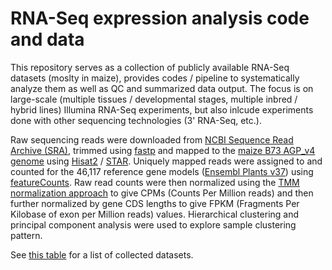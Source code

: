 # RNA-Seq expression analysis code and data

This repository serves as a collection of publicly available RNA-Seq datasets (moslty in maize), provides codes / pipeline to systematically analyze them as well as QC and summarized data output. The focus is on large-scale (multiple tissues / developmental stages, multiple inbred / hybrid lines) Illumina RNA-Seq experiments, but also inlcude experiments done with other sequencing technologies (3' RNA-Seq, etc.).

Raw sequencing reads were downloaded from [NCBI Sequence Read Archive (SRA)](https://www.ncbi.nlm.nih.gov/sra), trimmed using [fastp](https://github.com/OpenGene/fastp) and mapped to the [maize B73 AGP_v4 genome](http://plants.ensembl.org/Zea_mays/Info/Index) using [Hisat2](https://ccb.jhu.edu/software/hisat2/index.shtml) / [STAR](https://github.com/alexdobin/STAR).  Uniquely mapped reads were assigned to and counted for the 46,117 reference gene models ([Ensembl Plants v37](http://plants.ensembl.org/Zea_mays/Info/Index)) using [featureCounts](http://bioinf.wehi.edu.au/featureCounts/).  Raw read counts were then normalized using the [TMM normalization approach](https://bioconductor.org/packages/release/bioc/html/edgeR.html) to give CPMs (Counts Per Million reads) and then further normalized by gene CDS lengths to give FPKM (Fragments Per Kilobase of exon per Million reads) values.  Hierarchical clustering and principal component analysis were used to explore sample clustering pattern.

See [this table](/data/01.cfg.tsv) for a list of collected datasets.

